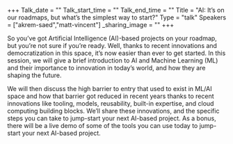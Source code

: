 +++
Talk_date = ""
Talk_start_time = ""
Talk_end_time = ""
Title = "AI: It’s on our roadmaps, but what’s the simplest way to start?"
Type = "talk"
Speakers = ["akrem-saed","matt-vincent"]
_sharing_image = ""
+++

So you’ve got Artificial Intelligence (AI)-based projects on your roadmap, but you’re not sure if you’re ready. Well, thanks to recent innovations and democratization in this space, it’s now easier than ever to get started. In this session, we will give a brief introduction to AI and Machine Learning (ML) and their importance to innovation in today’s world, and how they are shaping the future.

We will then discuss the high barrier to entry that used to exist in ML/AI space and how that barrier got reduced in recent years thanks to recent innovations like tooling, models, reusability, built-in expertise, and cloud computing building blocks. We’ll share these innovations, and the specific steps you can take to jump-start your next AI-based project. As a bonus, there will be a live demo of some of the tools you can use today to jump-start your next AI-based project.
